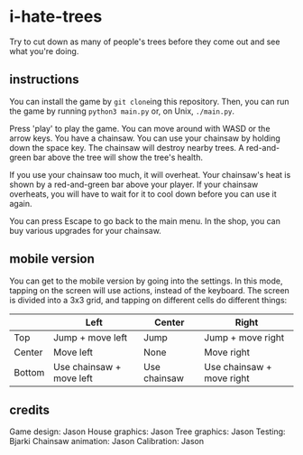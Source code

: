# i-hate-trees
Try to cut down as many of people's trees before they come out and see what you're doing.

## instructions

You can install the game by `git clone`ing this repository. Then, you can run the game by running `python3 main.py` or, on Unix, `./main.py`.

Press 'play' to play the game. You can move around with WASD or the arrow keys. You have a chainsaw. You can use your chainsaw by holding down the space key. The chainsaw will destroy nearby trees. A red-and-green bar above the tree will show the tree's health.

If you use your chainsaw too much, it will overheat. Your chainsaw's heat is shown by a red-and-green bar above your player. If your chainsaw overheats, you will have to wait for it to cool down before you can use it again.

You can press Escape to go back to the main menu. In the shop, you can buy various upgrades for your chainsaw.

## mobile version

You can get to the mobile version by going into the settings. In this mode, tapping on the screen will use actions, instead of the keyboard. The screen is divided into a 3x3 grid, and tapping on different cells do different things:

| | Left | Center | Right |
| --- | --- | --- | --- |
| Top | Jump + move left | Jump | Jump + move right |
| Center | Move left | None | Move right |
| Bottom | Use chainsaw + move left | Use chainsaw | Use chainsaw + move right |

## credits

Game design: Jason
House graphics: Jason
Tree graphics: Jason
Testing: Bjarki
Chainsaw animation: Jason
Calibration: Jason